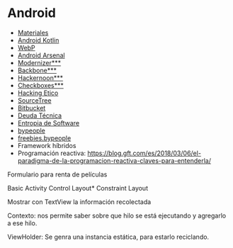 # Android

* [Materiales](https://drive.google.com/drive/folders/1h8YT4ZpX4ijCbsbQ_L02GjzIW8om4J7s)
* [Android Kotlin](https://developer.android.com/kotlin)
* [WebP](https://developers.google.com/speed/webp/)
* [Android Arsenal](https://android-arsenal.com/)
* [Modernizer***](https://modernizr.com/)
* [Backbone***](https://backbonejs.org/#Getting-started)
* [Hackernoon***](https://hackernoon.com/)
* [Checkboxes***](https://www.sitepoint.com/save-multiple-checkbox-values-database-rails/)
* [Hacking Etico](https://backtrackacademy.com/cursos/gratis)
* [SourceTree](https://www.sourcetreeapp.com/)
* [Bitbucket](https://bitbucket.org/)
* [Deuda Técnica](https://en.wikipedia.org/wiki/Technical_debt)
* [Entropia de Software](https://es.wikipedia.org/wiki/Entrop%C3%ADa_del_software)
* [bypeople](https://www.bypeople.com/)
* [freebies.bypeople](https://freebies.bypeople.com/)
* Framework híbridos
* Programación reactiva: https://blog.gft.com/es/2018/03/06/el-paradigma-de-la-programacion-reactiva-claves-para-entenderla/


Formulario para renta de películas

Basic Activity
Control Layout*
Constraint Layout

Mostrar con TextView la información recolectada


Contexto: nos permite saber sobre que hilo se está ejecutando y agregarlo a ese hilo.

ViewHolder: Se genra una instancia estática, para estarlo reciclando.
